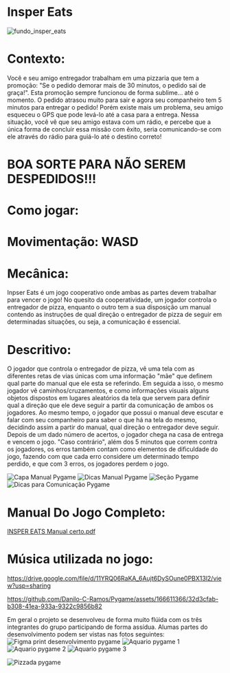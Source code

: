 # Insper Eats
![fundo_insper_eats](https://github.com/Danilo-C-Ramos/Pygame/assets/166611366/a181f801-549b-49c2-91d6-4fb1d1bf5036)

# **Contexto:**

Você e seu amigo entregador trabalham em uma pizzaria que tem a promoção: "Se o pedido demorar mais de 30 minutos, o pedido sai de graça!". Esta promoção sempre funcionou de forma sublime... até o momento. O pedido atrasou muito para sair e agora seu companheiro tem 5 minutos para entregar o pedido! Porém existe mais um problema, seu amigo esqueceu o GPS que pode levá-lo até a casa para a entrega. Nessa situação, você vê que seu amigo estava com um rádio, e percebe que a única forma de concluir essa missão com êxito, seria comunicando-se com ele através do rádio para guiá-lo até o destino correto! 

# **BOA SORTE PARA NÃO SEREM DESPEDIDOS!!!**

# **Como jogar:**

# **Movimentação:** WASD

# **Mecânica:**

Inpser Eats é um jogo cooperativo onde ambas as partes devem trabalhar para vencer o jogo! No quesito da cooperatividade, um jogador controla o entregador de pizza, enquanto o outro tem a sua disposição um manual contendo as instruções de qual direção o entregador de pizza de seguir em determinadas situações, ou seja, a comunicação é essencial.

# **Descritivo:**

O jogador que controla o entregador de pizza, vê uma tela com as diferentes retas de vias únicas com uma informação "mãe" que definem qual parte do manual que ele esta se referindo. Em seguida a isso, o mesmo jogador vê caminhos/cruzamentos, e como informações visuais alguns objetos dispostos em lugares aleatórios da tela que servem para definir qual a direção que ele deve seguir a partir da comunicação de ambos os jogadores. Ao mesmo tempo, o jogador que possui o manual deve escutar e falar com seu companheiro para saber o que há na tela do mesmo, decidindo assim a partir do manual, qual direção o entregador deve seguir. Depois de um dado número de acertos, o jogador chega na casa de entrega e vencem o jogo. "Caso contrário", além dos 5 minutos que correm contra os jogadores, os erros também contam como elementos de dificuldade do jogo, fazendo com que cada erro considere um determinado tempo perdido, e que com 3 erros, os jogadores perdem o jogo.

![Capa Manual Pygame](https://github.com/Danilo-C-Ramos/Pygame/assets/166611688/5a5d8765-e77e-4ca3-aa8f-fd993049d748)
![Dicas Manual Pygame](https://github.com/Danilo-C-Ramos/Pygame/assets/166611688/ba2f2a32-46f1-47a9-9648-29b56a6401d9)
![Seção Pygame](https://github.com/Danilo-C-Ramos/Pygame/assets/166611688/dfad4cea-212d-42f1-9109-c938540f39d2)
![Dicas para Comunicação Pygame](https://github.com/Danilo-C-Ramos/Pygame/assets/166611688/da6f473c-6a82-48a8-ab05-9d0b982dbd55)



# **Manual Do Jogo Completo:**
[INSPER EATS Manual certo.pdf](https://github.com/Danilo-C-Ramos/Pygame/files/15410153/INSPER.EATS.Manual.certo.pdf)

# **Música utilizada no jogo:**
https://drive.google.com/file/d/11YRQ06RaKA_6Aujt6DySOune0PBX13l2/view?usp=sharing

https://github.com/Danilo-C-Ramos/Pygame/assets/166611366/32d3cfab-b308-41ea-933a-9322c9856b82

Em geral o projeto se desenvolveu de forma muito flúida com os três integrantes do grupo participando de forma assídua. Alumas partes do desenvolvimento podem ser vistas nas fotos seguintes:
![Figma print desenvolvimento pygame](https://github.com/Danilo-C-Ramos/Pygame/assets/166611688/7cf82d99-a669-4b13-9889-c1c74b686ab4)
![Aquario pygame 1](https://github.com/Danilo-C-Ramos/Pygame/assets/166611688/2f5b3107-ea04-4ffa-a3a4-765ff2aeb54d)
![Aquario pygame 2](https://github.com/Danilo-C-Ramos/Pygame/assets/166611688/dcaeee7c-728c-4693-85e9-f7c8acd0edca)
![Aquario pygame 3](https://github.com/Danilo-C-Ramos/Pygame/assets/166611688/23494525-7b98-497d-b91c-64c5d401d4cc)


![Pizzada pygame](https://github.com/Danilo-C-Ramos/Pygame/assets/166611688/f6dd8b9f-cdb6-4c51-9144-ae38210eceaf)


